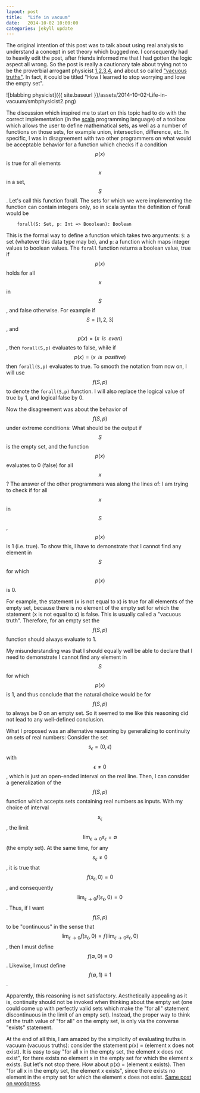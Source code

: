 ```yaml
---
layout: post
title:  "Life in vacuum"
date:   2014-10-02 10:00:00
categories: jekyll update
---
```

The original intention of this post was to talk about using real analysis to understand a concept in set theory which bugged me. I consequently had to heavily edit the post, after friends informed me that I had gotten the logic aspect all wrong. So the post is really a cautionary tale about trying not to be the proverbial arrogant physicist [1](http://molbiohut.wordpress.com/2012/12/10/arrogance-of-physicists-towards-biology/),[2](http://scienceblogs.com/pharyngula/2011/02/16/why-do-physicists-think-they-a/),[3](http://galileospendulum.org/2011/02/17/the-arrogance-of-physicists/),[4](http://www.smbc-comics.com/index.php?db=comics&id=2556#comic), and about so called ["vacuous truths"](http://en.wikipedia.org/wiki/Vacuous_truth). In fact, it could be titled "How I learned to stop worrying and love the empty set".

![blabbing physicist]({{ site.baseurl }}/assets/2014-10-02-Life-in-vacuum/smbphysicist2.png)

The discussion which inspired me to start on this topic had to do with the correct implementation (in the [scala](http://www.scala-lang.org/) programming language) of a toolbox which allows the user to define mathematical sets, as well as a number of functions on those sets, for example union, intersection, difference, etc. In specific, I was in disagreement with two other programmers on what would be acceptable behavior for a function which checks if a condition $$ p(x)$$ is true for all elements $$ x$$ in a set, $$ S$$. Let's call this function forall. The sets for which we were implementing the function can contain integers only, so in scala syntax the definition of forall would be

		forall(S: Set, p: Int => Booolean): Boolean

This is the formal way to define a function which takes two arguments: `S`: a set (whatever this data type may be), and `p`: a function which maps integer values to boolean values. The `forall` function returns a boolean value, true if $$ p(x)$$ holds for all $$ x$$ in $$ S$$, and false otherwise. For example if $$ S = \left[1,2,3\right]$$, and $$ p(x) = (x\;\; is\;\; even)$$, then `forall(S,p)` evaluates to false, while if $$ p(x) = (x\;\; is\;\; positive)$$ then `forall(S,p)` evaluates to true. To smooth the notation from now on, I will use $$ f\left(S,p\right)$$ to denote the `forall(S,p)` function. I will also replace the logical value of true by 1, and logical false by 0.

Now the disagreement was about the behavior of $$ f\left(S,p\right)$$ under extreme conditions: What should be the output if $$ S$$ is the empty set, and the function $$ p(x)$$ evaluates to 0 (false) for all $$ x$$? The answer of the other programmers was along the lines of: I am trying to check if for all $$ x$$ in $$ S$$, $$ p(x)$$ is 1 (i.e. true). To show this, I have to demonstrate that I cannot find any element in $$ S$$ for which $$ p(x)$$ is 0.

For example, the statement (x is not equal to x) is true for all elements of the empty set, because there is no element of the empty set for which the statement (x is not equal to x) is false. This is usually called a "vacuous truth". Therefore, for an empty set the $$ f\left(S,p\right)$$ function should always evaluate to 1.

My misunderstanding was that I should equally well be able  to declare that I need to demonstrate I cannot find any element in $$ S$$ for which $$ p(x)$$ is 1, and thus conclude that the natural choice would be for $$ f\left(S,p\right)$$ to always be 0 on an empty set. So it seemed to me like this reasoning did not lead to any well-defined conclusion.

What I proposed was an alternative reasoning by generalizing to continuity on sets of real numbers: Consider the set $$ s_{\epsilon} = \left(0,\epsilon\right)$$ with $$ \epsilon \neq 0$$, which is just an open-ended interval on the real line. Then, I can consider a generalization of the $$ f\left(S,p\right)$$ function which accepts sets containing real numbers as inputs. With my choice of interval $$ s_{\epsilon}$$, the limit $$ \lim_{\epsilon\rightarrow0}s_{\epsilon} = \emptyset$$ (the empty set). At the same time, for any $$ s_{\epsilon} \neq 0$$, it is true that $$ f\left(s_{\epsilon},0\right) = 0$$, and consequently $$ \lim_{\epsilon\rightarrow0} f\left(s_{\epsilon},0\right) = 0$$. Thus, if I want $$ f\left(S,p\right)$$ to be "continuous" in the sense that $$ \lim_{\epsilon\rightarrow0} f\left(s_{\epsilon},0\right) = f\left(\lim_{\epsilon\rightarrow0}s_{\epsilon},0\right)$$, then I must define $$ f\left(\emptyset,0\right) \equiv 0$$. Likewise, I must define $$ f\left(\emptyset,1\right) \equiv 1$$.

Apparently, this reasoning is not satisfactory. Aesthetically appealing as it is, continuity should not be invoked when thinking about the empty set (one could come up with perfectly valid sets which make the "for all" statement discontinuous in the limit of an empty set). Instead, the proper way to think of the truth value of "for all" on the empty set, is only via the converse "exists" statement.

At the end of all this, I am amazed by the simplicity of evaluating truths in vacuum (vacuous truths): consider the statement p(x) = (element x does not exist). It is easy to say "for all x in the empty set, the element x does not exist", for there exists no element x in the empty set for which the element x exists. But let's not stop there. How about p(x) = (element x exists). Then "for all x in the empty set, the element x exists", since there exists no element in the empty set for which the element x does not exist. [Same post on wordpress](http://oligotropos.wordpress.com/2014/10/02/why-all-cs-majors-should-be-required-to-take-a-course-on-real-analysis/).
